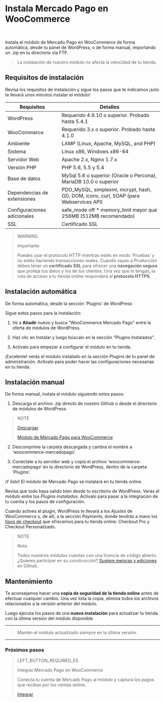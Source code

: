 # Instala Mercado Pago en WooCommerce
<br/>

Instala el módulo de Mercado Pago en WooCommerce de forma automática, desde tu panel de WordPress, o de forma manual, importando un .zip en tu directorio vía FTP.

> La instalación de nuestro módulo no afecta la velocidad de tu tienda.

## Requisitos de instalación

Revisa los requisitos de instalación y sigue los pasos que te indicamos ¡solo te llevará unos minutos instalar el módulo! 

| Requisitos                    | Detalles                                                                  	                |
|-------------------------------|-----------------------------------------------------------------------------------------------|
| WordPress        	            | Requerido 4.9.10 o superior. Probado hasta 5.4.1                                              |
| WooCommerce      	            | Requerido 3.x o superior. Probado hasta 4.1.0                                                 |
| Ambiente                    	| LAMP (Linux, Apache, MySQL, and PHP)                                                    	    |
| Sistema                     	| Linux x86, Windows x86-64                                                        	            |
| Servidor Web                	| Apache 2.x, Nginx 1.7.x                                                               	    |
| Versión PHP                 	| PHP 5.6, 5.5 y 5.4                                        	                                |
| Base de datos               	| MySql 5.6 o superior (Oracle o Percona), MariaDB 10.0 o superior         	                    |
| Dependencias de extensiones 	| PDO_MySQL, simplexml, mcrypt, hash, GD, DOM, iconv, curl, SOAP (para Webservices API)         |
| Configuraciones adicionales   | safe_mode off * memory_limit mayor que 256MB (512MB recomendado)                              |
| SSL                         	| Certificado SSL  	                                                                            |

> WARNING
>
> Importante
>
> Puedes usar el protocolo HTTP mientras estés en modo ‘Pruebas’ y no estés haciendo transacciones reales. Cuando vayas a Producción debes tener un **certificado SSL** para ofrecer una **navegación segura** que proteja tus datos y los de tus clientes. Una vez que lo tengas, la ruta de acceso a tu tienda online responderá al **protocolo HTTPS**.

## Instalación automática

De forma automática, desde la sección ‘Plugins’ de WordPress

Sigue estos pasos para la instalación:

1) Ve a **Añadir** nuevo y busca “WooCommerce Mercado Pago” entre la oferta de módulos de WordPress.

2) Haz clic en Instalar y luego búscalo en la sección “Plugins Instalados”. 

3) Actívalo para empezar a configurar el módulo en tu tienda.

¡Excelente! verás el módulo instalado en la sección Plugins de tu panel de administración. Actívalo para poder hacer las configuraciones necesarias en tu tienda.

## Instalación manual

De forma manual, instala el módulo siguiendo estos pasos:

1) Descarga el archivo .zip directo de nuestro Github o desde el directorio de módulos de WordPress.
                    
> NOTE
>
> [Descargar](https://github.com/mercadopago/cart-woocommerce/archive/master.zip)
>
> [Módulo de Mercado Pago para WooCommerce](https://github.com/mercadopago/cart-woocommerce/archive/master.zip)

2) Descomprime la carpeta descargada y cambia el nombre a ‘woocommerce-mercadopago’.

3) Conéctate a tu servidor web y copia el archivo ‘woocommerce-mercadopago’ en tu directorio de WordPress, dentro de la carpeta ‘Plugins’.

¡Y listo! El módulo de Mercado Pago se instalará en tu tienda online.

Revisa que todo haya salido bien desde tu escritorio de WordPress. Verás el módulo entre tus *Plugins instalados*. Actívalo para pasar a la integración de tu cuenta y los pasos de configuración. 

Cuando actives el plugin, WordPress te llevará a los *Ajustes* de WooCommerce y, de allí, a la sección *Payments*, donde tendrás a mano los [tipos de checkout](https://www.mercadopago.com.ar/developers/es/guides/plugins/woocommerce/introduction/#bookmark_tipos_de_checkout) que ofrecemos para tu tienda online: Checkout Pro y Checkout Personalizado.

> NOTE
>
> Nota
>
> Todos nuestros módulos cuentan con una licencia de código abierto. ¿Quieres participar en su construcción? [Sugiere mejoras y ediciones](https://github.com/mercadopago/cart-woocommerce) en Github.

## Mantenimiento

Te aconsejamos hacer una **copia de seguridad de la tienda online** antes de efectuar cualquier cambio. Una vez lista la copia, elimina todos los archivos relacionados a la versión anterior del módulo. 

Luego ejecuta los pasos de una **nueva instalación** para actualizar tu tienda con la última versión del módulo disponible.

---

> Mantén el módulo actualizado siempre en la última versión.

---

### Próximos pasos

> LEFT_BUTTON_REQUIRED_ES
>
> Integrar Mercado Pago en WooCommerce
>
> Conecta tu cuenta de Mercado Pago al módulo y captura los pagos que recibas por tus ventas online.
>
> 
> [Integrar](https://www.mercadopago.com.ar/developers/es/guides/plugins/woocommerce/integration/)